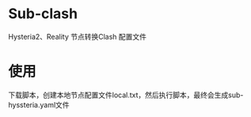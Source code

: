 # Sub-clash
Hysteria2、Reality 节点转换Clash 配置文件

# 使用
下载脚本，创建本地节点配置文件local.txt，然后执行脚本，最终会生成sub-hyssteria.yaml文件